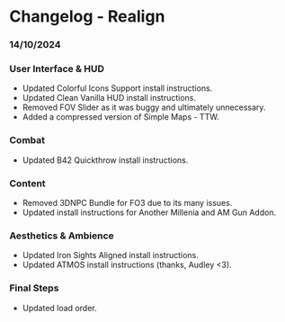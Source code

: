 # Changelog - Realign

### 14/10/2024

### User Interface & HUD
- Updated Colorful Icons Support install instructions.
- Updated Clean Vanilla HUD install instructions.
- Removed FOV Slider as it was buggy and ultimately unnecessary.
- Added a compressed version of Simple Maps - TTW.

### Combat
- Updated B42 Quickthrow install instructions.

### Content
- Removed 3DNPC Bundle for FO3 due to its many issues.
- Updated install instructions for Another Millenia and AM Gun Addon.

### Aesthetics & Ambience
- Updated Iron Sights Aligned install instructions.
- Updated ATMOS install instructions (thanks, Audley <3).

### Final Steps
- Updated load order.
